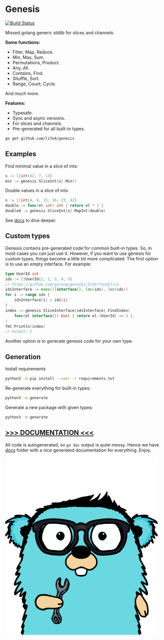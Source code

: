# Genesis

[![Build Status](https://travis-ci.org/life4/genesis.svg?branch=master)](https://travis-ci.org/life4/genesis)

Missed golang generic stdlib for slices and channels.

**Some functions:**

+ Filter, Map, Reduce.
+ Min, Max, Sum.
+ Permutations, Product.
+ Any, All.
+ Contains, Find.
+ Shuffle, Sort.
+ Range, Count, Cycle.

And much more.

**Features:**

+ Typesafe.
+ Sync and async versions.
+ For slices and channels.
+ Pre-generated for all built-in types.

```bash
go get github.com/life4/genesis
```

## Examples

Find minimal value in a slice of ints:

```go
s := []int{42, 7, 13}
min := genesis.SliceInt{s}.Min()
```

Double values in a slice of ints:

```go
s := []int{4, 8, 15, 16, 23, 42}
double := func(el int) int { return el * 2 }
doubled := genesis.SliceInt{s}.MapInt(double)
```

See [docs](./docs) to dive deeper.

## Custom types

Genesis contains pre-generated code for common built-in types. So, in most cases you can just use it. However, if you want to use genesis for custom types, things become a little bit more complicated. The first option is to use an empty interface. For example:

```go
type UserId int
ids := []UserId{1, 2, 3, 4, 5}
// https://github.com/golang/go/wiki/InterfaceSlice
idsInterface := make([]interface{}, len(ids), len(ids))
for i := range ids {
	idsInterface[i] = ids[i]
}
index := genesis.SliceInterface{idsInterface}.FindIndex(
	func(el interface{}) bool { return el.(UserId) == 3 },
)
fmt.Println(index)
// Output: 2
```

Another option is to generate genesis code for your own type.

## Generation

Install requirements

```bash
python3 -m pip install --user -r requirements.txt
```

Re-generate everything for built-in types:

```bash
python3 -m generate
```

Generate a new package with given types:

```bash
python3 -m generate
```

## [>>> DOCUMENTATION <<<](./docs)

All code is autogenerated, so `go doc` output is quite messy. Hence we have [docs](./docs) folder with a nice generated documentation for everything. Enjoy.

![](./gopher.png)
